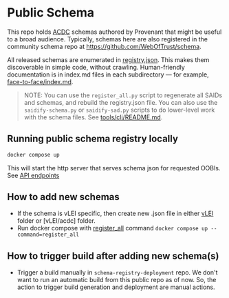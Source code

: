 # Public Schema

This repo holds [ACDC](https://trustoverip.github.io/tswg-acdc-specification/draft-ssmith-acdc.html) schemas authored by Provenant that might be useful to a broad audience. Typically, schemas here are also registered in the community schema repo at https://github.com/WebOfTrust/schema.

All released schemas are enumerated in [registry.json](registry.json). This makes them discoverable in simple code, without crawling. Human-friendly documentation is in index.md files in each subdirectory &mdash; for example, [face-to-face/index.md](face-to-face/index.md).

>NOTE: You can use the `register_all.py` script to regenerate all SAIDs and schemas, and rebuild the registry.json file. You can also use the `saidify-schema.py` or `saidify-sad.py` scripts to do lower-level work with the schema files. See [tools/cli/README.md](tools/cli/README.md).

## Running public schema registry locally

```sh
docker compose up
```

This will start the http server that serves schema json for requested OOBIs. See [API endpoints](tools/README.md#endpoints)

## How to add new schemas

- If the schema is vLEI specific, then create new <schema-name>.json file in either [vLEI](vLEFI) folder or [vLEI/acdc] folder.
- Run docker compose with [register_all](tools/README.md#register_all) command `docker compose up --command=register_all`

## How to trigger build after adding new schema(s)

- Trigger a build manually in `schema-registry-deployment` repo. We don't want to run an automatic build from this public repo as of now. So, the action to trigger build generation and deployment are manual actions.
